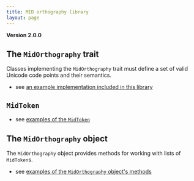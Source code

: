 ```yaml
---
title: MID orthography library
layout: page
---
```



**Version 2.0.0**

## The `MidOrthography` trait

Classes implementing the `MidOrthography` trait must define a set of valid Unicode code points and their semantics.

- see [an example implementation included in this library](./latin23/)



## `MidToken`


- see [examples of the `MidToken`](./midtoken/)

## The `MidOrthography` object


The `MidOrthography` object provides methods for working with lists of `MidToken`s.

- see [examples of the `MidOrthography` object's methods](./midortho/)
